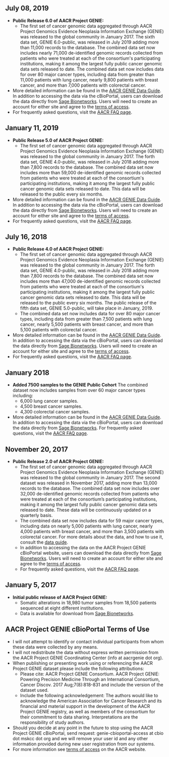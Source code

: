 ## July 08, 2019
 *   **Public Release 6.0 of AACR Project GENIE:**
     *   The first set of cancer genomic data aggregated through AACR Project Genomics Evidence Neoplasia Information Exchange (GENIE) was released to the global community in January 2017. The sixth data set, GENIE 6.0-public, was released in July 2019 adding more than 11,000 records to the database. The combined data set now includes nearly 71,000 de-identified genomic records collected from patients who were treated at each of the consortium's participating institutions, making it among the largest fully public cancer genomic data sets released to date. The combined data set now includes data for over 80 major cancer types, including data from greater than 11,000 patients with lung cancer, nearly 9,800 patients with breast cancer, and more than 7,000 patients with colorectal cancer.
 *   More detailed information can be found in the [AACR GENIE Data Guide](http://www.aacr.org/Research/Research/Documents/GENIE%20Data%20Guide.pdf).  In addition to accessing the data via the cBioPortal, users can download the data directly from [Sage Bionetworks](http://synapse.org/genie). Users will need to create an account for either site and agree to the [terms of access](http://www.aacr.org/Documents/Terms%20of%20Access.pdf).
 *   For frequently asked questions, visit the [AACR FAQ page](http://www.aacr.org/Research/Research/Pages/aacr-project-genie.aspx).

## January 11, 2019
 *   **Public Release 5.0 of AACR Project GENIE:**
     *   The first set of cancer genomic data aggregated through AACR Project Genomics Evidence Neoplasia Information Exchange (GENIE) was released to the global community in January 2017. The forth data set, GENIE 4.0-public, was released in July 2018 adding more than 7,800 records to the database. The combined data set now includes more than 59,000 de-identified genomic records collected from patients who were treated at each of the consortium's participating institutions, making it among the largest fully public cancer genomic data sets released to date.  This data will be released to the public every six months.
 *   More detailed information can be found in the [AACR GENIE Data Guide](http://www.aacr.org/Research/Research/Documents/GENIE%20Data%20Guide.pdf).  In addition to accessing the data via the cBioPortal, users can download the data directly from [Sage Bionetworks](http://synapse.org/genie). Users will need to create an account for either site and agree to the [terms of access](http://www.aacr.org/Documents/Terms%20of%20Access.pdf).
 *   For frequently asked questions, visit the [AACR FAQ page](http://www.aacr.org/Research/Research/Pages/aacr-project-genie.aspx).

## July 16, 2018
 *   **Public Release 4.0 of AACR Project GENIE:**
     *   The first set of cancer genomic data aggregated through AACR Project Genomics Evidence Neoplasia Information Exchange (GENIE) was released to the global community in January 2017. The forth data set, GENIE 4.0-public, was released in July 2018 adding more than 7,800 records to the database. The combined data set now includes more than 47,000 de-identified genomic records collected from patients who were treated at each of the consortium's participating institutions, making it among the largest fully public cancer genomic data sets released to date.  This data will be released to the public every six months. The public release of the fifth data set, GENIE 5.0-public, will take place in January, 2019.
     *   The combined data set now includes data for over 80 major cancer types, including data from greater than 7,500 patients with lung cancer, nearly 5,500 patients with breast cancer, and more than 5,100 patients with colorectal cancer.
 *   More detailed information can be found in the [AACR GENIE Data Guide](http://www.aacr.org/Research/Research/Documents/GENIE%20Data%20Guide.pdf).  In addition to accessing the data via the cBioPortal, users can download the data directly from [Sage Bionetworks](http://synapse.org/genie). Users will need to create an account for either site and agree to the [terms of access](http://www.aacr.org/Documents/Terms%20of%20Access.pdf).
 *   For frequently asked questions, visit the [AACR FAQ page](http://www.aacr.org/Research/Research/Pages/aacr-project-genie.aspx).

## January 2018
 *   **Added 7500 samples to the GENIE Public Cohort** The combined dataset now includes samples from over 60 major cancer types including:
     *   6,000 lung cancer samples.
     *   4,500 breast cancer samples.
     *   4,300 colorectal cancer samples.
 *   More detailed information can be found in the [AACR GENIE Data Guide](http://www.aacr.org/Research/Research/Documents/GENIE%20Data%20Guide.pdf).  In addition to accessing the data via the cBioPortal, users can download the data directly from [Sage Bionetworks](http://synapse.org/genie). For frequently asked questions, visit the [AACR FAQ page](http://www.aacr.org/Research/Research/Pages/aacr-project-genie.aspx).

## November 20, 2017
 *   **Public Release 2.0 of AACR Project GENIE:**
     *   The first set of cancer genomic data aggregated through AACR Project Genomics Evidence Neoplasia Information Exchange (GENIE) was released to the global community in January 2017. The second dataset was released in November 2017, adding more than 13,000 records to the database.  The combined data set now includes over 32,000 de-identified genomic records collected from patients who were treated at each of the consortium’s participating institutions, making it among the largest fully public cancer genomic data sets released to date. These data will be continuously updated on a quarterly basis.
     *   The combined data set now includes data for 59 major cancer types, including data on nearly 5,000 patients with lung cancer, nearly 4,000 patients with breast cancer, and more than 3,500 patients with colorectal cancer. For more details about the data, and how to use it, consult the [data guide](http://www.aacr.org/Research/Research/Documents/GENIE%20Data%20Guide.pdf).
     *   In addition to accessing the data on the AACR Project GENIE cBioPortal website, users can download the data directly from [Sage Bionetworks](http://synapse.org/genie). Users will need to create an account for either site and agree to the [terms of access](http://www.aacr.org/Documents/Terms%20of%20Access.pdf).
     *   For frequently asked questions, visit the [AACR FAQ page](http://www.aacr.org/Research/Research/Pages/aacr-project-genie.aspx).

## January 5, 2017
 *   **Initial public release of AACR Project GENIE:**
     *   Somatic alterations in 18,980 tumor samples from 18,500 patients sequenced at eight different institutions.
     *   Data is available for download from [Sage Bionetworks](http://synapse.org/genie).

## AACR Project GENIE cBioPortal Terms of Use
*   I will not attempt to identify or contact individual participants from whom these data were collected by any means.
*   I will not redistribute the data without express written permission from the AACR Project GENIE Coordinating Center (info at aacrgenie dot org).
*   When publishing or presenting work using or referencing the AACR Project GENIE dataset please include the following attributions:
     *  Please cite: AACR Project GENIE Consortium. AACR Project GENIE: Powering Precision Medicine Through an International Consortium, Cancer Discov. 2017 Aug;7(8):818-831 and include the version of the dataset used.
     *  Include the following acknowledgement: The authors would like to acknowledge the American Association for Cancer Research and its financial and material support in the development of the AACR Project GENIE registry, as well as members of the consortium for their commitment to data sharing. Interpretations are the responsibility of study authors.
*   Should you decide at any point in the future to stop using the AACR Project GENIE cBioPortal, send request: genie-cbioportal-access at cbio dot mskcc dot org and we will remove your user id and any other information provided during new user registration from our systems.
*   For more information see [terms of access](http://www.aacr.org/Documents/Terms%20of%20Access.pdf) on the AACR website.
